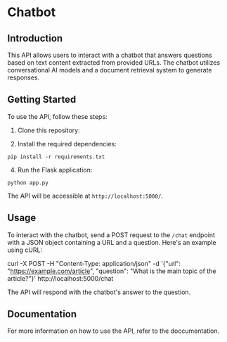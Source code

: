 # Chatbot
## Introduction

This API allows users to interact with a chatbot that answers questions based on text content extracted from provided URLs. The chatbot utilizes conversational AI models and a document retrieval system to generate responses.

## Getting Started

To use the API, follow these steps:

1. Clone this repository: 

2. Install the required dependencies:
```
pip install -r requirements.txt
```

4. Run the Flask application:
```
python app.py
```


The API will be accessible at `http://localhost:5000/`.

## Usage

To interact with the chatbot, send a POST request to the `/chat` endpoint with a JSON object containing a URL and a question. Here's an example using cURL:

curl -X POST -H "Content-Type: application/json" -d '{"url": "https://example.com/article", "question": "What is the main topic of the article?"}' http://localhost:5000/chat

The API will respond with the chatbot's answer to the question.

## Documentation

For more information on how to use the API, refer to the doccumentation.

